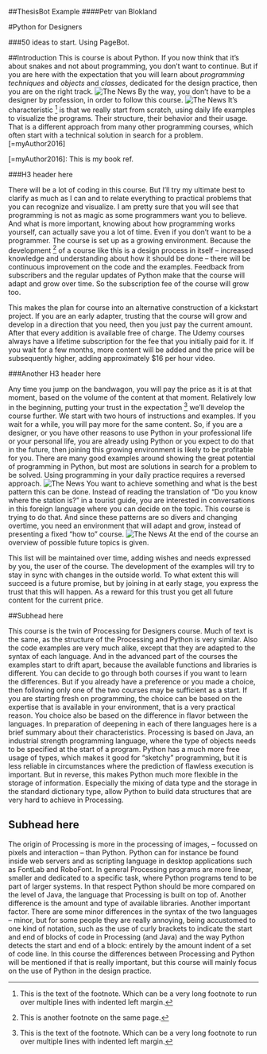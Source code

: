 ##ThesisBot Example
####Petr van Blokland

#Python for Designers

###50 ideas to start. Using PageBot.

##Introduction
This is course is about Python. If you now think that it’s about snakes and not about programming, you don’t want to continue. But if you are here with the expectation that you will learn about *programming techniques* and *objects* and *classes*, dedicated for the design practice, then you are on the right track. ![The News](images/im1.png "Captions are still simple string. Needs some additional future functions to add tags inside this attribute. Caption of The New(1) image. Caption of The New(1) image. Caption of The New(1) image.") By the way, you don’t have to be a designer by profession, in order to follow this course. ![The News](images/im2.png "Caption of The News(2) image.") It’s characteristic [^footnote1] is that we really start from scratch, using daily life examples to visualize the programs. Their structure, their behavior and their usage. That is a different approach from many other programming courses, which often start with a technical solution in search for a problem. [=myAuthor2016]

[=myAuthor2016]: This is my book ref.

[^footnote1]: This is the text of the footnote. Which can be a very long footnote to run over multiple lines with indented left margin.

###H3 header here

There will be a lot of coding in this course. But I’ll try my ultimate best to clarify as much as I can and to relate everything to practical problems that you can recognize and visualize. I am pretty sure that you will see that programming is not as magic as some programmers want you to believe. And what is more important, knowing about how programming works yourself, can actually save you a lot of time. Even if you don’t want to be a programmer. The course is set up as a growing environment. Because the development [^footnote2] of a course like this is a design process in itself – increased knowledge and understanding about how it should be done – there will be continuous improvement on the code and the examples. Feedback from subscribers and the regular updates of Python make that the course will adapt and grow over time. So the subscription fee of the course will grow too. 

[^footnote2]: This is another footnote on the same page.

This makes the plan for course into an alternative construction of a kickstart project. If you are an early adapter, trusting that the course will grow and develop in a direction that you need, then you just pay the current amount. After that every addition is available free of charge. The Udemy courses always have a lifetime subscription for the fee that you initially paid for it. If you wait for a few months, more content will be added and the price will be subsequently higher, adding approximately $16 per hour video.

###Another H3 header here

Any time you jump on the bandwagon, you will pay the price as it is at that moment, based on the volume of the content at that moment. Relatively low in the beginning, putting your trust in the expectation [^footnote3] we’ll develop the course further. We start with two hours of instructions and examples. If you wait for a while, you will pay more for the same content. So, if you are a designer, or you have other reasons to use Python in your professional life or your personal life, you are already using Python or you expect to do that in the future, then joining this growing environment is likely to be profitable for you. There are many good examples around showing the great potential of programming in Python, but most are solutions in search for a problem to be solved. Using programming in your daily practice requires a reversed approach. ![The News](images/im3.png "") You want to achieve something and what is the best pattern this can be done. Instead of reading the translation of “Do you know where the station is?” in a tourist guide, you are interested in conversations in this foreign language where you can decide on the topic. This course is trying to do that. And since these patterns are so divers and changing overtime, you need an environment that will adapt and grow, instead of presenting a fixed “how to” course. ![The News](images/im4.png "") At the end of the course an overview of possible future topics is given. 

[^footnote3]: This is the text of the footnote. Which can be a very long footnote to run over multiple lines with indented left margin.

This list will be maintained over time, adding wishes and needs expressed by you, the user of the course. The development of the examples will try to stay in sync with changes in the outside world. To what extent this will succeed is a future promise, but by joining in at early stage, you express the trust that this will happen. As a reward for this trust you get all future content for the current price. 

##Subhead here

This course is the twin of Processing for Designers course. Much of text is the same, as the structure of the Processing and Python is very similar. Also the code examples are very much alike, except that they are adapted to the syntax of each language. And in the advanced part of the courses the examples start to drift apart, because the available functions and libraries is different. You can decide to go through both courses if you want to learn the differences. 
But if you already have a preference or you made a choice, then following only one of the two courses may be sufficient as a start. If you are starting fresh on programming, the choice can be based on the expertise that is available in your environment, that is a very practical reason. You choice also be based on the difference in flavor between the languages. In preparation of deepening in each of there languages here is a brief summary about their characteristics. 
Processing is based on Java, an industrial strength programming language, where the type of objects needs to be specified at the start of a program. Python has a much more free usage of types, which makes it good for “sketchy” programming, but it is less reliable in circumstances where the prediction of flawless execution is important. But in reverse, this makes Python much more flexible in the storage of information. Especially the mixing of data type and the storage in the standard dictionary type, allow Python to build data structures that are very hard to achieve in Processing. 

## Subhead here

The origin of Processing is more in the processing of images, – focussed on pixels and interaction – than Python. Python can for instance be found inside web servers and as scripting language in desktop applications such as FontLab and RoboFont. In general Processing programs are more linear, smaller and dedicated to a specific task, where Python programs tend to be part of larger systems. In that respect Python should be more compared on the level of Java, the language that Processing is built on top of. Another difference is the amount and type of available libraries. Another important factor. There are some minor differences in the syntax of the two languages – minor, but for some people they are really annoying, being accustomed to one kind of notation, such as the use of curly brackets to indicate the start and end of blocks of code in Processing (and Java) and the way Python detects the start and end of a block: entirely by the amount indent of a set of code line. 
In this course the differences between Processing and Python will be mentioned if that is really important, but this course will mainly focus on the use of Python in the design practice.

